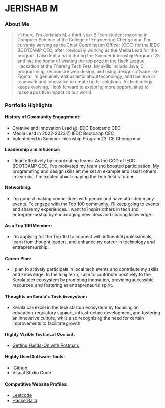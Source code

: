 # JERISHAB M

### About Me

> Hi there, I'm Jerishab M, a third-year B.Tech student majoring in Computer Science at the College of Engineering Chengannur. I'm currently serving as the Chief Coordination Officer (CCO) for the IEDC BOOTCAMP CEC, after previously working as the Media Lead for the program. I also lent a hand during the Summer Internship Program '23 and had the honor of winning the top prize in the Hack League Hackathon at the Tharang Tech Fest.
My skills include Java, C programming, responsive web design, and using design software like Figma. I'm genuinely enthusiastic about technology, and I believe in teamwork and innovation to create better solutions. As technology keeps evolving, I look forward to exploring more opportunities to make a positive impact on our world.


### Portfolio Highlights

#### History of Community Engagement:

-  Creative and Innovation Lead @ IEDC Bootcamp CEC 
-  Media Lead in 2022-2023 @ IEDC Bootcamp CEC
-  Volunteered in Summer internship Program 23’ CE Chengannur

#### Leadership and Influence: 

- I lead effectively by coordinating teams. As the CCO of IEDC BOOTCAMP CEC, I've motivated my team and boosted participation. My programming and design skills let me set an example and assist others in learning. I'm excited about shaping the tech field's future.

#### Networking:

- I'm good at making connections with people and have attended many events. To engage with the Top 100 community, I'll keep going to events and share my experiences. I want to inspire others in tech and entrepreneurship by encouraging new ideas and sharing knowledge.

#### As a Top 100 Member: 

- I'm applying for the Top 100 to connect with influential professionals, learn from thought leaders, and enhance my career in technology and entrepreneurship.

#### Career Plan: 

- I plan to actively participate in local tech events and contribute my skills and knowledge. In the long term, I aim to contribute positively to the Kerala tech ecosystem by promoting innovation, providing accessible resources, and fostering an entrepreneurial spirit.

#### Thoughts on Kerala's Tech Ecosystem:

- Kerala can excel in the tech startup ecosystem by focusing on education, regulatory support, infrastructure development, and fostering an innovative culture, while also recognizing the need for certain improvements to facilitate growth.

#### Highly Visible Technical Content:

- [Getting Hands-On with Postman:](https://medium.com/@jerishabmayan/getting-hands-on-with-postman-a-reflection-on-the-two-day-api-development-workshop-b993aaed156c)

#### Highly Used Software Tools:

- IGithub
- Visual Studio Code

#### Competitive Website Profiles:

- [Leetcode](https://leetcode.com/jerishab/)
- [HackerRand](https://www.hackerrank.com/jerishabmayan)



